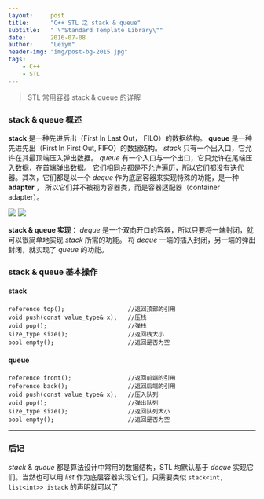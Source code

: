 ```yaml
---
layout:     post
title:      "C++ STL 之 stack & queue"
subtitle:   " \"Standard Template Library\""
date:       2016-07-08
author:     "Leiym"
header-img: "img/post-bg-2015.jpg"
tags:
    - C++
    - STL
---
```


> STL 常用容器 stack & queue 的详解

### stack & queue 概述

**stack** 是一种先进后出（First In Last Out， FILO）的数据结构。 **queue** 是一种先进先出（First In First Out, FIFO）的数据结构。 *stack* 只有一个出入口，它允许在其最顶端压入弹出数据。 *queue* 有一个入口与一个出口，它只允许在尾端压入数据，在首端弹出数据。 它们相同点都是不允许遍历，所以它们都没有迭代器。其次，它们都是以一个 *deque* 作为底层容器来实现特殊的功能，是一种 **adapter** ， 所以它们并不被视为容器类，而是容器适配器（container adapter）。

<img src="http://leiym.com/img/in-post/post-STL/stack.png"/>

<img src="http://leiym.com/img/in-post/post-STL/queue.png"/>

**stack & queue 实现**： *deque* 是一个双向开口的容器，所以只要将一端封闭，就可以很简单地实现 *stack* 所需的功能。 将 *deque* 一端的插入封闭，另一端的弹出封闭，就实现了 *queue* 的功能。

### stack & queue 基本操作

#### stack

```
reference top();                  //返回顶部的引用
void push(const value_type& x);   //压栈
void pop();                       //弹栈
size_type size();                 //返回栈大小
bool empty();                     //返回是否为空
```

#### queue

```
reference front();                //返回前端的引用
reference back();                 //返回后端的引用
void push(const value_type& x);   //压入队列
void pop();                       //弹出队列
size_type size();                 //返回队列大小
bool empty();                     //返回是否为空
```

---

### 后记

*stack* & *queue* 都是算法设计中常用的数据结构，STL 均默认基于 *deque* 实现它们。当然也可以用 *list* 作为底层容器实现它们，只需要类似  `stack<int, list<int>> istack` 的声明就可以了
